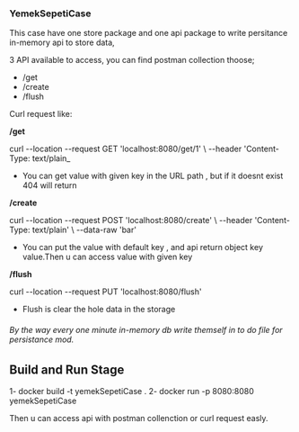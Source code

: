 ### YemekSepetiCase

This case have one store package and one api package to write persitance in-memory api to store data,

3 API available to access, you can find postman collection thoose;

- /get
- /create 
- /flush

Curl request like:

__/get__

curl --location --request GET 'localhost:8080/get/1' \ --header 'Content-Type: text/plain_
* You can get value with given key in the URL path , but if it doesnt exist 404 will return

__/create__

curl --location --request POST 'localhost:8080/create' \ --header 'Content-Type: text/plain' \ --data-raw 'bar'

* You can put the value with default key , and api return object key value.Then u can access value with given key

__/flush__

curl --location --request PUT 'localhost:8080/flush' 

* Flush is clear the hole data in the storage



###### By the way every one minute in-memory db write themself in to do file for persistance mod.


## Build and Run Stage

1- docker build -t yemekSepetiCase .
2- docker run -p 8080:8080 yemekSepetiCase 

Then u can access api with postman collenction or curl request easly.



